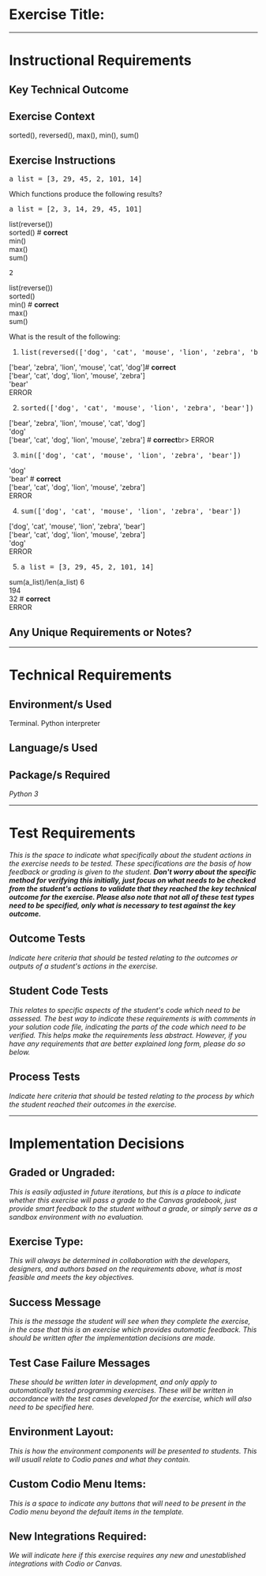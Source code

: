 # Exercise Title:
---
# Instructional Requirements
## Key Technical Outcome
## Exercise Context
sorted(), 
reversed(), 
max(), min(), 
sum()

## Exercise Instructions

<pre>a_list = [3, 29, 45, 2, 101, 14]</pre>

Which functions produce the following results?

<pre>a_list = [2, 3, 14, 29, 45, 101]</pre>
list(reverse()) <br>
sorted() # <b> correct </b> <br>
min() <br>
max() <br>
sum()

<pre>2</pre>
list(reverse()) <br>
sorted()  <br>
min() # <b> correct </b><br>
max() <br>
sum()

What is the result of the following:

1. <pre>list(reversed(['dog', 'cat', 'mouse', 'lion', 'zebra', 'bear']))</pre>

['bear', 'zebra', 'lion', 'mouse', 'cat', 'dog']# <b>correct</b><br>
['bear', 'cat', 'dog', 'lion', 'mouse', 'zebra']<br>
'bear'<br>
ERROR<br>

2. <pre>sorted(['dog', 'cat', 'mouse', 'lion', 'zebra', 'bear'])</pre>

['bear', 'zebra', 'lion', 'mouse', 'cat', 'dog'] <br>
'dog'<br>
['bear', 'cat', 'dog', 'lion', 'mouse', 'zebra'] # <b>correct</b>br>
ERROR<br>

3. <pre>min(['dog', 'cat', 'mouse', 'lion', 'zebra', 'bear'])</pre>

'dog' <br>
'bear' # <b>correct</b> <br>
['bear', 'cat', 'dog', 'lion', 'mouse', 'zebra']<br>
ERROR<br>

4. <pre>sum(['dog', 'cat', 'mouse', 'lion', 'zebra', 'bear'])</pre>

['dog', 'cat', 'mouse', 'lion', 'zebra', 'bear']<br>
['bear', 'cat', 'dog', 'lion', 'mouse', 'zebra'] <br>
'dog'<br>
ERROR<br>

5. <pre>a_list = [3, 29, 45, 2, 101, 14]</pre>

sum(a_list)/len(a_list)
6 <br>
194 <br>
32 # <b>correct</b> <br>
ERROR

## Any Unique Requirements or Notes?

---
# Technical Requirements
<em><strong></strong></em>

## Environment/s Used
Terminal. Python interpreter

## Language/s Used
<em></em>

## Package/s Required
<em>Python 3</em>

---
# Test Requirements
<em>This is the space to indicate what specifically about the student actions in the exercise needs to be tested. These specifications are the basis of how feedback or grading is given to the student. <strong>Don't worry about the specific method for verifying this initially, just focus on what needs to be checked from the student's actions to validate that they reached the key technical outcome for the exercise. Please also note that not all of these test types need to be specified, only what is necessary to test against the key outcome.</strong></em>

## Outcome Tests
<em>Indicate here criteria that should be tested relating to the outcomes or outputs of a student's actions in the exercise.</em>

## Student Code Tests
<em>This relates to specific aspects of the student's code which need to be assessed. The best way to indicate these requirements is with comments in your solution code file, indicating the parts of the code which need to be verified. This helps make the requirements less abstract. However, if you have any requirements that are better explained long form, please do so below.</em>

## Process Tests
<em>Indicate here criteria that should be tested relating to the process by which the student reached their outcomes in the exercise.</em>

---
#  Implementation Decisions

## Graded or Ungraded:
<em>This is easily adjusted in future iterations, but this is a place to indicate whether this exercise will pass a grade to the Canvas gradebook, just provide smart feedback to the student without a grade, or simply serve as a sandbox environment with no evaluation.</em>

## Exercise Type:
<em>This will always be determined in collaboration with the developers, designers, and authors based on the requirements above, what is most feasible and meets the key objectives.</em>

## Success Message
<em>This is the message the student will see when they complete the exercise, in the case that this is an exercise which provides automatic feedback. This should be written after the implementation decisions are made.</em>

## Test Case Failure Messages
<em>These should be written later in development, and only apply to automatically tested programming exercises. These will be written in accordance with the test cases developed for the exercise, which will also need to be specified here.</em>

## Environment Layout:
<em>This is how the environment components will be presented to students. This will usuall relate to Codio panes and what they contain.</em>

## Custom Codio Menu Items:
<em>This is a space to indicate any buttons that will need to be present in the Codio menu beyond the default items in the template.</em>

## New Integrations Required:
<em>We will indicate here if this exercise requires any new and unestablished integrations with Codio or Canvas.</em>
